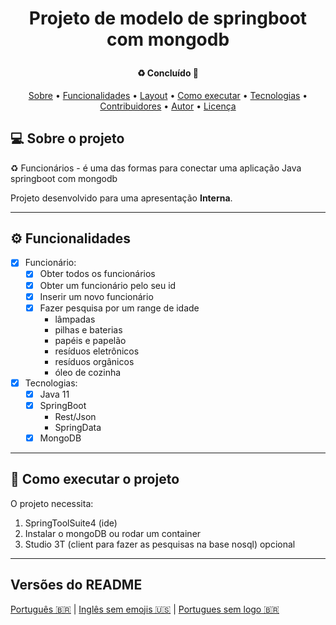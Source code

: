 <h1 align="center">
    <p>Projeto de modelo de springboot com mongodb</p>
</h1>

<h4 align="center"> 
	♻️ Concluído 🚀 
</h4>

<p align="center">
 <a href="#-sobre-o-projeto">Sobre</a> •
 <a href="#-funcionalidades">Funcionalidades</a> •
 <a href="#-layout">Layout</a> • 
 <a href="#-como-executar-o-projeto">Como executar</a> • 
 <a href="#-tecnologias">Tecnologias</a> • 
 <a href="#-contribuidores">Contribuidores</a> • 
 <a href="#-autor">Autor</a> • 
 <a href="#user-content--licença">Licença</a>
</p>


## 💻 Sobre o projeto

♻️ Funcionários - é uma das formas para conectar uma aplicação Java springboot com mongodb

Projeto desenvolvido para uma apresentação **Interna**.

---

## ⚙️ Funcionalidades

- [x] Funcionário:
  - [x] Obter todos os funcionários
  - [x] Obter um funcionário pelo seu id
  - [x] Inserir um novo funcionário
  - [x] Fazer pesquisa por um range de idade 
    - lâmpadas
    - pilhas e baterias
    - papéis e papelão
    - resíduos eletrônicos
    - resíduos orgânicos
    - óleo de cozinha

- [x] Tecnologias:
  - [x] Java 11
  - [x] SpringBoot
    - Rest/Json
    - SpringData
  - [x] MongoDB

---

## 🚀 Como executar o projeto

O projeto necessita:
1. SpringToolSuite4 (ide)
2. Instalar o mongoDB ou rodar um container
3. Studio 3T (client para fazer as pesquisas na base nosql) opcional



---

##  Versões do README

[Português 🇧🇷](./README.md)  |  [Inglês sem emojis 🇺🇸](./README-en.md) | [Portugues sem logo  🇧🇷](./README-sem-logo.md) 
